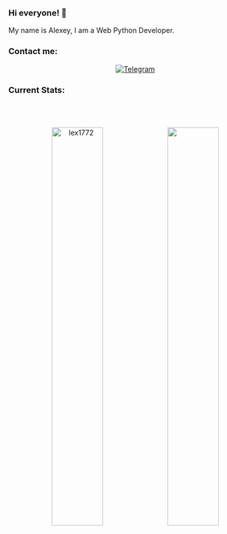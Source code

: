 ### Hi everyone! 👋

My name is Alexey, I am a Web Python Developer. 


### Contact me:

<p align="center">
  <a href="https://t.me/alexey_romanenkov"><img src="https://img.shields.io/badge/Telegram-blue?logo=Telegram" alt="Telegram"></a>
</p>

### Current Stats:

</br>
</div>
<br />
<p align="center"><img width="45%" src="https://github-readme-streak-stats.herokuapp.com/?user=lex1772&theme=gotham&show_icons=true" alt="lex1772"/>

<img width="45%" src="https://github-readme-stats-ten-gilt.vercel.app/api?username=lex1772&show_icons=true&theme=gotham"/>
</p>
